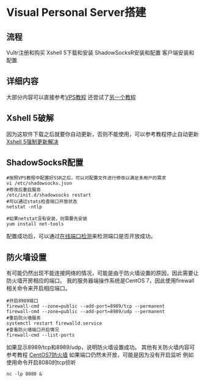 # Visual Personal Server搭建
## 流程
Vultr注册和购买
Xshell 5下载和安装
ShadowSocksR安装和配置
客户端安装和配置
## 详细内容
大部分内容可以直接参考[VPS教程](http://vultr.aicnm.com/Vultr-VPS%E4%B8%BB%E6%9C%BA%E5%BF%AB%E9%80%9F%E5%AE%89%E8%A3%85Shadowsocks%EF%BC%88ss%EF%BC%89%E5%AE%8C%E6%95%B4%E5%9B%BE%E6%96%87%E6%95%99%E7%A8%8B/ "VPS教程")
还尝试了[另一个教程](https://www.xfqiao.com/archives/7)
## Xshell 5破解
因为这软件下载之后就要你自动更新，否则不能使用，可以参考教程停止自动更新
[Xshell 5强制更新解决](https://www.banwagongzw.com/106.html "Xshell 5强制更新解决")
## ShadowSocksR配置
```shell
#按照VPS教程中配置好SSR之后，可以对配置文件进行修改以满足多用户的需求
vi /etc/shadowsocks.json
#修改后重启服务
/etc/init.d/shadowsocks restart
#可以通过stats检查端口开放状态
netstat -ntlp
```
```shell
#如果netstat没有安装，则需要先安装
yum install net-tools
```
配置成功后，可以通过[在线端口检测](http://coolaf.com/tool/port "在线端口检测")来检测端口是否开放成功。
## 防火墙设置
有可能仍然出现不能连接网络的情况，可能是由于防火墙设置的原因，因此需要让防火墙开房相应的端口。
我的服务器端操作系统是CentOS 7，因此使用firewall相关命令来开启相应端口。
```shell
#开启8989端口
firewall-cmd --zone=public --add-port=8989/tcp --permanent
firewall-cmd --zone=public --add-port=8989/udp --permanent
#重启防火墙服务
systemctl restart firewalld.service
#查看防火墙端口开启情况
firewall-cmd --list-ports
```
如果显示8989/tcp和8989/udp，说明防火墙设置成功。
其他有关防火墙内容可参考教程
[CentOS7防火墙](https://blog.csdn.net/zll_0405/article/details/81208606 "CentOS7防火墙")
如果端口仍然未开放，可能是因为没有开启监听
例如使用命令开启8080的tcp侦听
```shell
nc -lp 8080 &
```

